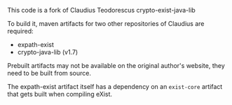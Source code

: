 This code is a fork of Claudius Teodorescus crypto-exist-java-lib

To build it, maven artifacts for two other repositories of Claudius are
required:

- expath-exist
- crypto-java-lib (v1.7)

Prebuilt artifacts may not be available on the original author's website,
they need to be built from source.

The expath-exist artifact itself has a dependency on an `exist-core`
artifact that gets built when compiling eXist.
